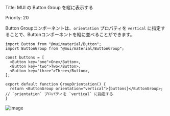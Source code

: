 Title: MUI の Button Group を縦に表示する

Priority: 20  

Button Groupコンポーネントは、`orientation` プロパティを `vertical` に指定することで、Buttonコンポーネントを縦に並べることができます。  

```tsx
import Button from "@mui/material/Button";
import ButtonGroup from "@mui/material/ButtonGroup";

const buttons = [
  <Button key="one">One</Button>,
  <Button key="two">Two</Button>,
  <Button key="three">Three</Button>,
];

export default function GroupOrientation() {
  return <ButtonGroup orientation="vertical">{buttons}</ButtonGroup>; // `orientation` プロパティを `vertical` に指定する
}
```

![image](https://github.com/mokelab/tech-sheets-contents/assets/37394133/86323baa-541b-4c51-a87f-178a4b233ac3)
